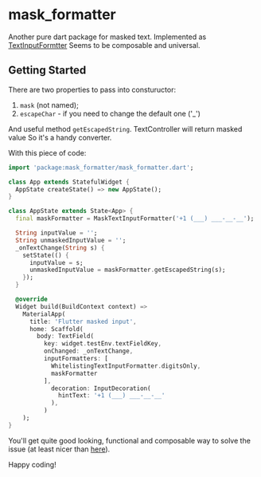 # mask_formatter

Another pure dart package for masked text. 
Implemented as [TextInputFormtter](https://docs.flutter.io/flutter/services/TextInputFormatter-class.html)
Seems to be composable and universal.
## Getting Started

There are two properties to pass into constuructor:
1. `mask` (not named);
2. `escapeChar` - if you need to change the default one ('_')

And useful method `getEscapedString`. TextController will return masked value So it's a handy converter.


With this piece of code:
```dart
import 'package:mask_formatter/mask_formatter.dart';

class App extends StatefulWidget {
  AppState createState() => new AppState();
}

class AppState extends State<App> {
  final maskFormatter = MaskTextInputFormatter('+1 (___) ___-__-__');

  String inputValue = '';
  String unmaskedInputValue = '';
  _onTextChange(String s) {
    setState(() {
      inputValue = s;
      unmaskedInputValue = maskFormatter.getEscapedString(s);
    });
  }

  @override
  Widget build(BuildContext context) => 
    MaterialApp(
      title: 'Flutter masked input',
      home: Scaffold(
        body: TextField(
          key: widget.testEnv.textFieldKey,
          onChanged: _onTextChange,
          inputFormatters: [
            WhitelistingTextInputFormatter.digitsOnly,
            maskFormatter
          ],
            decoration: InputDecoration(
              hintText: '+1 (___) ___-__-__'
            ),
          )
    );
}
```
You'll get quite good looking, functional and composable way to solve the issue (at least nicer than [here](https://github.com/flutter/flutter/blob/master/examples/flutter_gallery/lib/demo/material/text_form_field_demo.dart#L293)).

Happy coding!
